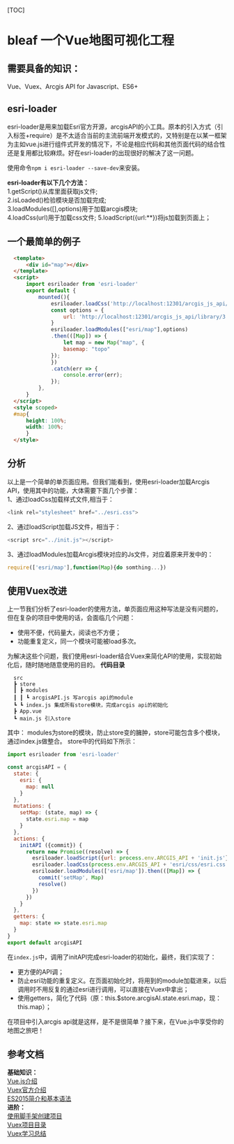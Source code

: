 [TOC] 
# bleaf 一个Vue地图可视化工程
## 需要具备的知识：
Vue、Vuex、Arcgis API for Javascript、ES6+
## esri-loader
esri-loader是用来加载Esri官方开源，arcgisAPI的小工具。原本的引入方式（引入标签+require）是不太适合当前的主流前端开发模式的，又特别是在以某一框架为主如vue.js进行组件式开发的情况下，不论是相应代码和其他页面代码的结合性还是复用都比较麻烦。好在esri-loader的出现很好的解决了这一问题。  

使用命令`npm i esri-loader --save-dev`来安装。  

**esri-loader有以下几个方法：**  
1.getScript()从库里面获取js文件;  
2.isLoaded()检验模块是否加载完成;  
3.loadModules([],options)用于加载arcgis模块;  
4.loadCss(url)用于加载css文件; 
5.loadScript({url:**})将js加载到页面上；
## 一个最简单的例子
``` html
  <template>
      <div id="map"></div>
  </template>
  <script>
      import esriloader from 'esri-loader'
      export default {
          mounted(){
              esriloader.loadCss('http://localhost:12301/arcgis_js_api/library/3.28/3.28/esri/css/esri.css');
              const options = {
                  url: 'http://localhost:12301/arcgis_js_api/library/3.28/3.28/init.js'
              }
              esriloader.loadModules(["esri/map"],options)
              .then(([Map]) => {
                  let map = new Map("map", {
                  basemap: "topo"
              });
              })
              .catch(err => {
                  console.error(err);
              });
          },
      }
  </script>
  <style scoped>
  #map{
      height: 100%;
      width: 100%;
      }
  </style>
```
## 分析
以上是一个简单的单页面应用。但我们能看到，使用esri-loader加载Arcgis API，使用其中的功能，大体需要下面几个步骤：  
1、通过loadCss加载样式文件,相当于：  
```js
<link rel="stylesheet" href="../esri.css">
```
2、通过loadScript加载JS文件，相当于：  
```js
<script src="../init.js"></script>
```
3、通过loadModules加载Arcgis模块对应的Js文件，对应着原来开发中的：
```js
require(['esri/map'],function(Map){do somthing...})
```    
## 使用Vuex改进
上一节我们分析了esri-loader的使用方法，单页面应用这种写法是没有问题的，但在复杂的项目中使用的话，会面临几个问题：

* 使用不便，代码量大，阅读也不方便；
* 功能重复定义，同一个模块可能被load多次。  

为解决这些个问题，我们使用esri-loader结合Vuex来简化API的使用，实现初始化后，随时随地随意使用的目的。
**代码目录**
```
  src
  ┣ store
  ┃ ┣ modules
  ┃ ┃ ┗ arcgisAPI.js 写arcgis api的module
  ┗ ┗ index.js 集成所有store模块，完成arcgis api的初始化
  ┣ App.vue
  ┗ main.js 引入store
  ```
其中：
modules为store的模块，防止store变的臃肿，store可能包含多个模块，通过index.js做整合。
store中的代码如下所示：
```js
import esriloader from 'esri-loader'

const arcgisAPI = {
  state: {
    esri: {
      map: null
    }
  },
  mutations: {
    setMap: (state, map) => {
      state.esri.map = map
    }
  },
  actions: {
    initAPI ({commit}) {
      return new Promise((resolve) => {
        esriloader.loadScript({url: process.env.ARCGIS_API + 'init.js'})
        esriloader.loadCss(process.env.ARCGIS_API + 'esri/css/esri.css')
        esriloader.loadModules(['esri/map']).then(([Map]) => {
          commit('setMap', Map)
          resolve()
        })
      })
    }
  },
  getters: {
    map: state => state.esri.map
  }
}
export default arcgisAPI
```
在`index.js`中，调用了initAPI完成esri-loader的初始化，最终，我们实现了：
* 更方便的API调；  
* 防止esri功能的重复定义。在页面初始化时，将用到的module加载进来，以后调用时不用反复的通过esri进行调用，可以直接在Vuex中拿出；  
* 使用getters，简化了代码（原：this.$store.arcgisAI.state.esri.map，现：this.map）；  

在项目中引入arcgis api就是这样，是不是很简单？接下来，在Vue.js中享受你的地图之旅吧！  
## 参考文档
**基础知识：**  
[Vue.js介绍](https://cn.vuejs.org/v2/guide/index.html)  
[Vuex官方介绍](https://vuex.vuejs.org/zh/)  
[ES2015简介和基本语法](https://www.jianshu.com/p/220a54f7adce)  
**进阶：**  
[使用脚手架创建项目](https://blog.csdn.net/inthuixiang/article/details/82225407)  
[Vuex项目目录](https://vuex.vuejs.org/zh/guide/structure.html)  
[Vuex学习总结](https://www.cnblogs.com/libin-1/p/6518902.html)    
